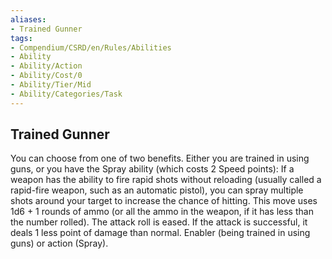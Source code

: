 ```yaml
---
aliases:
- Trained Gunner
tags:
- Compendium/CSRD/en/Rules/Abilities
- Ability
- Ability/Action
- Ability/Cost/0
- Ability/Tier/Mid
- Ability/Categories/Task
---
```


  
## Trained Gunner  
You can choose from one of two benefits. Either you are trained in using guns, or you have the Spray ability (which costs 2 Speed points): If a weapon has the ability to fire rapid shots without reloading (usually called a rapid-fire weapon, such as an automatic pistol), you can spray multiple shots around your target to increase the chance of hitting. This move uses 1d6 + 1 rounds of ammo (or all the ammo in the weapon, if it has less than the number rolled). The attack roll is eased. If the attack is successful, it deals 1 less point of damage than normal. Enabler (being trained in using guns) or action (Spray).